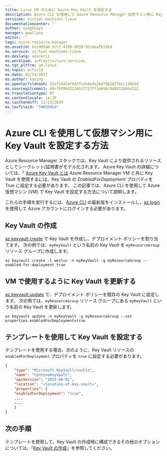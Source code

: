 ```yaml
---
title: Linux VM のために Azure Key Vault を設定する
description: Azure CLI を使用して Azure Resource Manager 仮想マシン用に Key Vault を設定する方法。
services: virtual-machines-linux
documentationcenter: ''
author: singhkays
manager: gwallace
editor: ''
tags: azure-resource-manager
ms.assetid: bccdd5ab-5ccf-4760-9039-92c6eafb15bd
ms.service: virtual-machines-linux
ms.devlang: azurecli
ms.workload: infrastructure-services
ms.tgt_pltfrm: vm-linux
ms.topic: article
ms.date: 02/24/2017
ms.author: kasing
ms.openlocfilehash: 25ef1d43af9d37cebde4a28479010776cc148b6d
ms.sourcegitcommit: 49cf9786d3134517727ff1e656c4d8531bbbd332
ms.translationtype: HT
ms.contentlocale: ja-JP
ms.lasthandoff: 11/13/2019
ms.locfileid: "74035954"
---
```

# <a name="how-to-set-up-key-vault-for-virtual-machines-with-the-azure-cli"></a>Azure CLI を使用して仮想マシン用に Key Vault を設定する方法

Azure Resource Manager スタックでは、Key Vault により提供されるリソースとしてシークレット/証明書がモデル化されます。 Azure Key Vault の詳細については、「 [Azure Key Vault とは](../../key-vault/key-vault-overview.md) Azure Resource Manager VM と共に Key Vault を使用するには、Key Vault の *EnabledForDeployment* プロパティを True に設定する必要があります。 この記事では、Azure CLI を使用して Azure 仮想マシン (VM) で Key Vault を設定する方法について説明します。 

これらの手順を実行するには、[Azure CLI](/cli/azure/install-az-cli2) の最新版をインストールし、[az login](/cli/azure/reference-index) を使用して Azure アカウントにログインする必要があります。

## <a name="create-a-key-vault"></a>Key Vault の作成
[az keyvault create](/cli/azure/keyvault) で Key Vault を作成し、デプロイメント ポリシーを割り当てます。 次の例では、`myKeyVault` という名前の Key Vault を `myResourceGroup` リソース グループに作成します。

```azurecli
az keyvault create -l westus -n myKeyVault -g myResourceGroup --enabled-for-deployment true
```

## <a name="update-a-key-vault-for-use-with-vms"></a>VM で使用するように Key Vault を更新する
[az keyvault update](/cli/azure/keyvault) で、デプロイメント ポリシーを既存の Key Vault に設定します。 次の例では、`myResourceGroup` リソース グループにある `myKeyVault` という名前の Key Vault を更新します。

```azurecli
az keyvault update -n myKeyVault -g myResourceGroup --set properties.enabledForDeployment=true
```

## <a name="use-templates-to-set-up-key-vault"></a>テンプレートを使用して Key Vault を設定する
テンプレートを使用する場合、次のように、Key Vault リソースの `enabledForDeployment` プロパティを `true` に設定する必要があります。

```json
{
    "type": "Microsoft.KeyVault/vaults",
    "name": "ContosoKeyVault",
    "apiVersion": "2015-06-01",
    "location": "<location-of-key-vault>",
    "properties": {
    "enabledForDeployment": "true",
    ....
    ....
    }
}
```

## <a name="next-steps"></a>次の手順
テンプレートを使用して、Key Vault の作成時に構成できるその他のオプションについては、「[Key Vault の作成](https://azure.microsoft.com/documentation/templates/101-key-vault-create/)」を参照してください。

